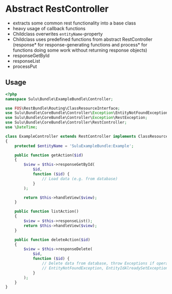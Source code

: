# Abstract RestController
* extracts some common rest functionality into a base class
* heavy usage of callback functions
* Childclass overwrites `entityName`-property
* Childclass uses predefined functions from abstract RestController (response* for response-generating functions and process* for functions doing some work without returning response objects)
 * responseGetById
 * responseList
 * processPut

## Usage
```php
<?php
namespace Sulu\Bundle\ExampleBundle\Controller;

use FOS\RestBundle\Routing\ClassResourceInterface;
use Sulu\Bundle\CoreBundle\Controller\Exception\EntityNotFoundException;
use Sulu\Bundle\CoreBundle\Controller\Exception\RestException;
use Sulu\Bundle\CoreBundle\Controller\RestController;
use \DateTime;

class ExampleController extends RestController implements ClassResourceInterface
{
    protected $entityName = 'SuluExampleBundle:Example';

    public function getAction($id)
    {
        $view = $this->responseGetById(
            $id,
            function ($id) {
                // Load data (e.g. from database)
            }
        );

        return $this->handleView($view);
    }

    public function listAction()
    {
        $view = $this->responseList();
        return $this->handleView($view);
    }

    public function deleteAction($id)
    {
        $view = $this->responseDelete(
            $id,
            function ($id) {
                // Delete data from database, throw Exceptions if operation not successful
                // EntityNotFoundException, EntityIdAlreadySetException and a RestException are already delivered with this bundle
            }
        );
    }
}
```

